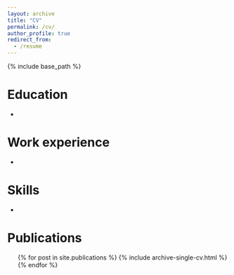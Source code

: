 ```yaml
---
layout: archive
title: "CV"
permalink: /cv/
author_profile: true
redirect_from:
  - /resume
---
```


{% include base_path %}

Education
======
* 

Work experience
======
* 
  
Skills
======
* 
Publications
======
  <ul>{% for post in site.publications %}
    {% include archive-single-cv.html %}
  {% endfor %}</ul>
  

